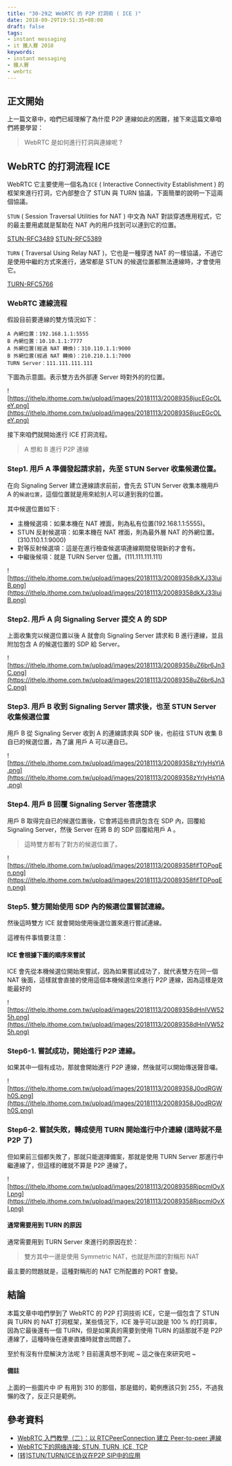 ```yaml
---
title: "30-29之 WebRTC 的 P2P 打洞術 ( ICE )"
date: 2018-09-29T19:51:35+08:00
draft: false
tags: 
- instant messaging   
- it 鐵人賽 2018
keywords:
- instant messaging 
- 鐵人賽
- webrtc
---
```


## 正文開始

上一篇文章中，咱們已經理解了為什麼 P2P 連線如此的困難，接下來這篇文章咱們將要學習：

> WebRTC 是如何進行打洞與連線呢 ?

## WebRTC 的打洞流程 ICE

WebRTC 它主要使用一個名為`ICE` ( Interactive Connectivity Establishment ) 的框架來進行打洞，它內部整合了 STUN 與 TURN 協議，下面簡單的說明一下這兩個協議。
 
`STUN` ( Session Traversal Utilities for NAT ) 中文為 NAT 對談穿透應用程式，它的最主要用處就是幫助在 NAT 內的用戶找到可以連到它的位置。

[STUN-RFC3489](https://tools.ietf.org/html/rfc3489)
[STUN-RFC5389](https://tools.ietf.org/html/rfc5389)

`TURN` ( Traversal Using Relay NAT )，它也是一種穿透 NAT 的一樣協議，不過它是使用中繼的方式來進行，通常都是 STUN 的候選位置都無法連線時，才會使用它。

[TURN-RFC5766](https://tools.ietf.org/html/rfc5766)

### WebRTC 連線流程

假設目前要連線的雙方情況如下：

```
A 內網位置：192.168.1.1:5555
B 內網位置：10.10.1.1:7777
A 外網位置(經過 NAT 轉換)：310.110.1.1:9000
B 外網位置(經過 NAT 轉換)：210.210.1.1:7000
TURN Server：111.111.111.111
```

下圖為示意圖。表示雙方去外部連 Server 時對外的的位置。

![https://ithelp.ithome.com.tw/upload/images/20181113/20089358jucEGcOLeY.png](https://ithelp.ithome.com.tw/upload/images/20181113/20089358jucEGcOLeY.png)

接下來咱們就開始進行 ICE 打洞流程。

> A 想和 B 進行 P2P 連線

### Step1. 用戶 A 準備發起請求前，先至 STUN Server 收集候選位置。
在向 Signaling Server 建立連線請求前前，會先去 STUN Server 收集本機用戶 A 的`候選位置`，這個位置就是用來給別人可以連到我的位置。

其中候選位置如下 :

* 主機候選項：如果本機在 NAT 裡面，則為私有位置(192.168.1.1:5555)。
* STUN 反射候選項：如果本機在 NAT 裡面，則為最外層 NAT 的外網位置。(310.110.1.1:9000)
* 對等反射候選項：這是在進行檢查候選項連線期間發現新的才會有。
* 中繼後候項：就是 TURN Server 位置。(111.111.111.111)

![https://ithelp.ithome.com.tw/upload/images/20181113/20089358dkXJ33lujB.png](https://ithelp.ithome.com.tw/upload/images/20181113/20089358dkXJ33lujB.png)

### Step2. 用戶 A 向 Signaling Server 提交 A 的 SDP

上面收集完以候選位置以後 A 就會向 Signaling Server 請求和 B 進行連線，並且附加包含 A 的候選位置的 SDP 給 Server。

![https://ithelp.ithome.com.tw/upload/images/20181113/20089358uZ6br6Jn3C.png](https://ithelp.ithome.com.tw/upload/images/20181113/20089358uZ6br6Jn3C.png)

### Step3. 用戶 B 收到 Signaling Server 請求後，也至 STUN Server 收集候選位置

用戶 B 從 Signaling Server  收到 A 的連線請求與 SDP 後，也前往 STUN 收集 B 自已的候選位置，為了讓 用戶 A 可以連自已。

![https://ithelp.ithome.com.tw/upload/images/20181113/20089358zYrlyHsYlA.png](https://ithelp.ithome.com.tw/upload/images/20181113/20089358zYrlyHsYlA.png)


### Step4. 用戶 B 回覆 Signaling Server 答應請求
用戶 B 取得完自已的候選位置後，它會將這些資訊包含在 SDP 內，回覆給 Signaling Server，然後 Server 在將 B 的 SDP 回覆給用戶 A 。

> 這時雙方都有了對方的候選位置了。

![https://ithelp.ithome.com.tw/upload/images/20181113/20089358fifTOPoqEn.png](https://ithelp.ithome.com.tw/upload/images/20181113/20089358fifTOPoqEn.png)

### Step5. 雙方開始使用 SDP 內的候選位置嘗試連線。

然後這時雙方 ICE 就會開始使用後選位置來進行嘗試連線。

這裡有件事情要注意：

#### ICE 會根據下圖的順序來嘗試
ICE 會先從本機候選位開始來嘗試，因為如果嘗試成功了，就代表雙方在同一個 NAT 後面，這樣就會直接的使用這個本機候選位來進行 P2P 連線，因為這樣是效能最好的

![https://ithelp.ithome.com.tw/upload/images/20181113/20089358dHnIVW525h.png](https://ithelp.ithome.com.tw/upload/images/20181113/20089358dHnIVW525h.png)

### Step6-1. 嘗試成功，開始進行 P2P 連線。

如果其中一個有成功，那就會開始進行 P2P 連線，然後就可以開始傳送聲音囉。

![https://ithelp.ithome.com.tw/upload/images/20181113/20089358J0odRGWh0S.png](https://ithelp.ithome.com.tw/upload/images/20181113/20089358J0odRGWh0S.png)

### Step6-2. 嘗試失敗，轉成使用 TURN 開始進行中介連線 (這時就不是 P2P 了)

但如果前三個都失敗了，那就只能選擇備案，那就是使用 TURN Server 那進行中繼連線了，但這樣的確就不算是 P2P 連線了。

![https://ithelp.ithome.com.tw/upload/images/20181113/20089358RjpcmlOvXI.png](https://ithelp.ithome.com.tw/upload/images/20181113/20089358RjpcmlOvXI.png)

#### 通常需要用到 TURN 的原因
通常需要用到 TURN Server 來進行的原因在於：

> 雙方其中一邊是使用 Symmetric NAT，也就是所謂的對稱形 NAT 

最主要的問題就是，這種對稱形的 NAT 它所配置的 PORT 會變。

## 結論

本篇文章中咱們學到了 WebRTC 的 P2P 打洞技術 ICE，它是一個包含了 STUN 與 TURN 的 NAT 打洞框架，某些情況下，ICE 幾乎可以說是 100 % 的打洞率，因為它最後還有一個 TURN，但是如果真的需要到使用 TURN 的話那就不是 P2P 連線了，這種時後在連麥直播時就會出問題了。

至於有沒有什麼解決方法呢 ? 目前還真想不到呢 ~ 這之後在來研究吧 ~ 

#### 備註
上面的一些圖片中 IP 有用到 310 的那個，那是錯的，範例應該只到 255，不過我懶的改了，反正只是範例。

## 參考資料

* [WebRTC 入門教學（二）：以 RTCPeerConnection 建立 Peer-to-peer 連線](https://blog.gtwang.org/web-development/webrtc-peer-connection/) 
* [WebRTC下的网络连接: STUN, TURN, ICE, TCP](https://github.com/rainzhaojy/blogs/issues/4) 
* [[转]STUN/TURN/ICE协议在P2P SIP中的应用](https://www.jianshu.com/p/002c06b48b98?utm_campaign=maleskine&utm_content=note&utm_medium=seo_notes&utm_source=recommendation) 
